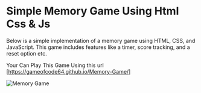 # Simple Memory Game Using Html Css & Js 

Below is a simple implementation of a memory game using HTML, CSS, and JavaScript. This game includes features like a timer, score tracking, and a reset option etc.

Your Can Play This Game Using this url [https://gameofcode64.github.io/Memory-Game/]

![Memory Game](https://github.com/GameOfCode64/Memory-Game/assets/131631135/0f875d7a-05bb-4a33-8341-bd18547dacd7)
